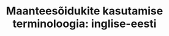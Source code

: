 ---
title: 'Maanteesõidukite kasutamise terminoloogia: inglise-eesti'
title_en: 'Road motor vehicle operations terminology: English-Estonian'
notes: 'Maanteesõidukite kasutamise terminoloogia: inglise-eesti'
notes_en: 'Road motor vehicle operations terminology: English-Estonian'
category:
  - Transport
category_en:
  - Transport
resources:
  - name: maanteesoidukite terminoloogia
    url: 'https://www.eurotermbank.com/collections/279'
    format: HTML
    interactive: 'False'
license: OTHER
update_freq: 'http://purl.org/linked-data/sdmx/2009/code#freq-A'
organization: Eesti Rahvusvaheline Autovedude Assotsiatsioon
maintainer_name: ''
maintainer_email: ''
maintainer_phone: ''
date_issued: '2020-03-21T21:35:20.607Z'
date_modified: 2021/01/02
---